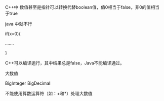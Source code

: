 C++中 数值甚至是指针可以转换代替boolean值，值0相当于false，非0的值相当于true

java 中就不行

if(x=0){

.......

}

C++可以编译运行，其中结果总是false，Java不能编译通过。



大数值

BigInteger BigDecimal

不能使用算数运算符（如：+和*）处理大数值